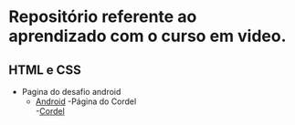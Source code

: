 # Repositório referente ao aprendizado com o curso em video.
## HTML e CSS
- Pagina do desafio android 
  - [Android](https://vini205.github.io/cursoEmVideo/HTML/challenges/android;10/page/index.html)
-Página do Cordel  
  -[Cordel](https://vini205.github.io/cursoEmVideo/HTML/challenges/cordel/index/index.html)


